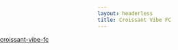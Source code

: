 ```yaml
---
layout: headerless
title: Croissant Vibe FC
---
```


<style type="text/css" scoped>
  #myShop {
    position: absolute;
    left: 0;
    width: 100%;
  }
  #sprd-footer {
    display: none;
  }
  .sprd-breadcrumb {
    display: none !important;
  }
</style>

<div id="myShop">
    <a href="https://shop.spreadshirt.com.au/croissant-vibe-fc">croissant-vibe-fc</a>
</div>

<script>
    var spread_shop_config = {
        shopName: 'croissant-vibe-fc',
        locale: 'us_AU',
        prefix: 'https://shop.spreadshirt.com.au',
        baseId: 'myShop'
    };
</script>

<script type="text/javascript"
        src="https://shop.spreadshirt.com.au/shopfiles/shopclient/shopclient.nocache.js">
</script>
